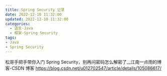```yaml
---
title: Spring Security 记录
date: 2022-12-10 11:32:00
updated: 2022-12-10 11:32:00
categories:
  - 语言-Java
  - 框架-Spring Security
tags:
- Java
- Spring Security
---
```


松哥手把手带你入门 Spring Security，别再问密码怎么解密了__江南一点雨的博客-CSDN 博客
<https://blog.csdn.net/u012702547/article/details/105086617/>

<!-- more -->